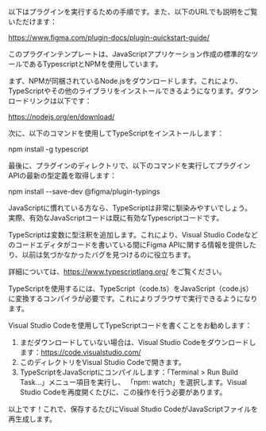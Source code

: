 以下はプラグインを実行するための手順です。また、以下のURLでも説明をご覧いただけます：

  https://www.figma.com/plugin-docs/plugin-quickstart-guide/

このプラグインテンプレートは、JavaScriptアプリケーション作成の標準的なツールであるTypescriptとNPMを使用しています。

まず、NPMが同梱されているNode.jsをダウンロードします。これにより、TypeScriptやその他のライブラリをインストールできるようになります。ダウンロードリンクは以下です：

  https://nodejs.org/en/download/

次に、以下のコマンドを使用してTypeScriptをインストールします：

  npm install -g typescript

最後に、プラグインのディレクトリで、以下のコマンドを実行してプラグインAPIの最新の型定義を取得します：

  npm install --save-dev @figma/plugin-typings

JavaScriptに慣れている方なら、TypeScriptは非常に馴染みやすいでしょう。実際、有効なJavaScriptコードは既に有効なTypescriptコードです。

TypeScriptは変数に型注釈を追加します。これにより、Visual Studio Codeなどのコードエディタがコードを書いている間にFigma APIに関する情報を提供したり、以前は気づかなかったバグを見つけるのに役立ちます。

詳細については、https://www.typescriptlang.org/ をご覧ください。

TypeScriptを使用するには、TypeScript（code.ts）をJavaScript（code.js）に変換するコンパイラが必要です。これによりブラウザで実行できるようになります。

Visual Studio Codeを使用してTypeScriptコードを書くことをお勧めします：

1. まだダウンロードしていない場合は、Visual Studio Codeをダウンロードします：https://code.visualstudio.com/
2. このディレクトリをVisual Studio Codeで開きます。
3. TypeScriptをJavaScriptにコンパイルします：「Terminal > Run Build Task...」メニュー項目を実行し、
   「npm: watch」を選択します。Visual Studio Codeを再度開くたびに、この操作を行う必要があります。

以上です！これで、保存するたびにVisual Studio CodeがJavaScriptファイルを再生成します。